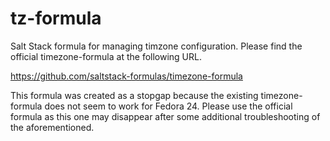 # tz-formula
Salt Stack formula for managing timzone configuration.  Please find the official timezone-formula at the following URL.

https://github.com/saltstack-formulas/timezone-formula

This formula was created as a stopgap because the existing timezone-formula does not seem to work for Fedora 24.  Please use the official formula as this one may disappear after some additional troubleshooting of the aforementioned.  
